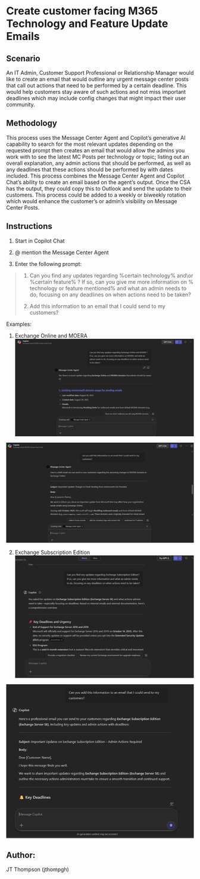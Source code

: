 # Create customer facing M365 Technology and Feature Update Emails 

## Scenario

An IT Admin, Customer Support Professional or Relationship Manager would like to create an email that would outline any urgent message center posts that call out actions that need to be performed by a certain deadline. This would help customers stay aware of such actions and not miss important deadlines which may include config changes that might impact their user community.

## Methodology

This process uses the Message Center Agent and Copilot’s generative AI capability to search for the most relevant updates depending on the requested prompt then creates an email that would allow the admins you work with to see the latest MC Posts per technology or topic; listing out an overall explanation, any admin actions that should be performed, as well as any deadlines that these actions should be performed by with dates included.  This process combines the Message Center Agent and Copilot Chat’s ability to create an email based on the agent’s output. Once the CSA has the output, they could copy this to Outlook and send the update to their customers. This process could be added to a weekly or biweekly rotation which would enhance the customer’s or admin’s visibility on Message Center Posts.


## Instructions


1. Start in Copilot Chat

2. @ mention the Message Center Agent

3. Enter the following prompt:
> 1. Can you find any updates regarding %certain technology% and\or %certain feature% ? If so, can you give me more information on % technology or feature mentioned% and what an admin needs to do, focusing on any deadlines on when actions need to be taken?
>
> 2. Add this information to an email that I could send to my customers?

Examples:
1. Exchange Online and MOERA
![Exchange Online and MOERA](./images/image1.png)

![Exchange Online and MOERA](./images/image2.png)

2. Exchange Subscription Edition
![Exchange Subscription Edition](./images/image3.png)

![Exchange Subscription Edition](./images/image4.png)

## Author:

JT Thompson (jthompgh)